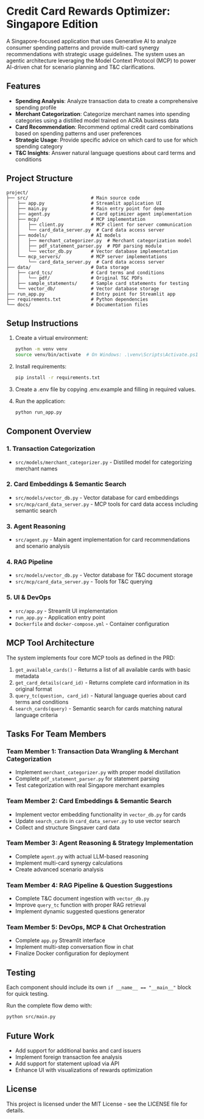# Credit Card Rewards Optimizer: Singapore Edition

A Singapore-focused application that uses Generative AI to analyze consumer spending patterns and provide multi-card synergy recommendations with strategic usage guidelines. The system uses an agentic architecture leveraging the Model Context Protocol (MCP) to power AI-driven chat for scenario planning and T&C clarifications.

## Features

- **Spending Analysis**: Analyze transaction data to create a comprehensive spending profile
- **Merchant Categorization**: Categorize merchant names into spending categories using a distilled model trained on ACRA business data
- **Card Recommendation**: Recommend optimal credit card combinations based on spending patterns and user preferences
- **Strategic Usage**: Provide specific advice on which card to use for which spending category
- **T&C Insights**: Answer natural language questions about card terms and conditions

## Project Structure

```
project/
├── src/                       # Main source code
│   ├── app.py                 # Streamlit application UI
│   ├── main.py                # Main entry point for demo
│   ├── agent.py               # Card optimizer agent implementation
│   ├── mcp/                   # MCP implementation
│   │   ├── client.py          # MCP client for server communication
│   │   └── card_data_server.py  # Card data access server
│   ├── models/                # AI models
│   │   ├── merchant_categorizer.py  # Merchant categorization model
│   │   ├── pdf_statement_parser.py  # PDF parsing module
│   │   └── vector_db.py       # Vector database implementation
│   └── mcp_servers/           # MCP server implementations
│       └── card_data_server.py  # Card data access server
├── data/                      # Data storage
│   ├── card_tcs/              # Card terms and conditions
│   │   └── pdf/               # Original T&C PDFs
│   ├── sample_statements/     # Sample card statements for testing
│   └── vector_db/             # Vector database storage
├── run_app.py                 # Entry point for Streamlit app
├── requirements.txt           # Python dependencies
└── docs/                      # Documentation files
```

## Setup Instructions

1. Create a virtual environment:
   ```bash
   python -m venv venv
   source venv/bin/activate  # On Windows: .\venv\Scripts\Activate.ps1
   ```

2. Install requirements:
   ```bash
   pip install -r requirements.txt
   ```

3. Create a .env file by copying .env.example and filling in required values.

4. Run the application:
   ```bash
   python run_app.py
   ```

## Component Overview

### 1. Transaction Categorization
- `src/models/merchant_categorizer.py` - Distilled model for categorizing merchant names

### 2. Card Embeddings & Semantic Search
- `src/models/vector_db.py` - Vector database for card embeddings
- `src/mcp/card_data_server.py` - MCP tools for card data access including semantic search

### 3. Agent Reasoning
- `src/agent.py` - Main agent implementation for card recommendations and scenario analysis

### 4. RAG Pipeline
- `src/models/vector_db.py` - Vector database for T&C document storage
- `src/mcp/card_data_server.py` - Tools for T&C querying

### 5. UI & DevOps
- `src/app.py` - Streamlit UI implementation
- `run_app.py` - Application entry point
- `Dockerfile` and `docker-compose.yml` - Container configuration

## MCP Tool Architecture

The system implements four core MCP tools as defined in the PRD:

1. `get_available_cards()` - Returns a list of all available cards with basic metadata
2. `get_card_details(card_id)` - Returns complete card information in its original format
3. `query_tc(question, card_id)` - Natural language queries about card terms and conditions
4. `search_cards(query)` - Semantic search for cards matching natural language criteria

## Tasks For Team Members

### Team Member 1: Transaction Data Wrangling & Merchant Categorization
- Implement `merchant_categorizer.py` with proper model distillation
- Complete `pdf_statement_parser.py` for statement parsing
- Test categorization with real Singapore merchant examples

### Team Member 2: Card Embeddings & Semantic Search
- Implement vector embedding functionality in `vector_db.py` for cards
- Update `search_cards` in `card_data_server.py` to use vector search
- Collect and structure Singsaver card data

### Team Member 3: Agent Reasoning & Strategy Implementation
- Complete `agent.py` with actual LLM-based reasoning
- Implement multi-card synergy calculations
- Create advanced scenario analysis

### Team Member 4: RAG Pipeline & Question Suggestions
- Complete T&C document ingestion with `vector_db.py`
- Improve `query_tc` function with proper RAG retrieval
- Implement dynamic suggested questions generator

### Team Member 5: DevOps, MCP & Chat Orchestration
- Complete `app.py` Streamlit interface
- Implement multi-step conversation flow in chat
- Finalize Docker configuration for deployment

## Testing

Each component should include its own `if __name__ == "__main__"` block for quick testing.

Run the complete flow demo with:
```bash
python src/main.py
```

## Future Work

- Add support for additional banks and card issuers
- Implement foreign transaction fee analysis
- Add support for statement upload via API
- Enhance UI with visualizations of rewards optimization

## License

This project is licensed under the MIT License - see the LICENSE file for details.
